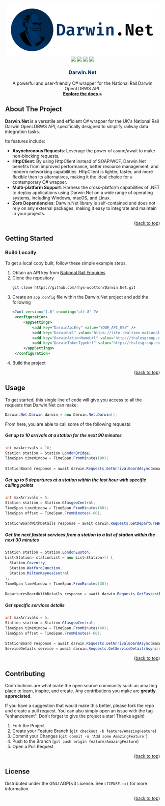 <a name="readme-top"></a>

<br />
<div align="center">
  <img src=".gitassets/Long Logo.svg" alt="Logo" width="500">
  <div align="center">
    <a href="https://github.com/rhys-wootton/Darwin.Net/blob/master/LICENSE.txt"><img src="https://img.shields.io/github/license/rhys-wootton/Darwin.Net?style=flat-square"></img></a>
    <a href="https://github.com/rhys-wootton/Darwin.Net/issues"><img src="https://img.shields.io/github/issues-raw/rhys-wootton/Darwin.Net?style=flat-square"></img></a>
    <a href="https://dotnet.microsoft.com/"><img src="https://img.shields.io/badge/-Powered%20by%20.NET-%23512bd4?style=flat-square"></img></a>
    <a href="https://www.linkedin.com/in/rhyswootton2212/"><img src="https://img.shields.io/badge/-Connect%20with%20me!-0077b5?style=flat-square&logo=LinkedIn"></img></a>
  </div>

  <h3 align="center" style="color: #003366">Darwin.Net</h3>

  <p align="center">
    A powerful and user-friendly C# wrapper for the National Rail Darwin OpenLDBWS API.
    <br />
    <a href="https://rhys-wootton.github.io/Darwin.Net/"><strong>Explore the docs »</strong></a>
  </p>
</div>

<!-- ABOUT THE PROJECT -->
## About The Project

**Darwin.Net** is a versatile and efficient C# wrapper for the UK's National Rail Darwin OpenLDBWS API, specifically designed to simplify railway data integration tasks. 

Its features include:

- **Asynchronous Requests**: Leverage the power of async/await to make non-blocking requests.
- **HttpClient**: By using HttpClient instead of SOAP/WCF, Darwin.Net benefits from improved performance, better resource management, and modern networking capabilities. HttpClient is lighter, faster, and more flexible than its alternatives, making it the ideal choice for a contemporary C# wrapper.
- **Multi-platform Support**: Harness the cross-platform capabilities of .NET to deploy applications using Darwin.Net on a wide range of operating systems, including Windows, macOS, and Linux.
- **Zero Dependencies**: Darwin.Net library is self-contained and does not rely on any external packages, making it easy to integrate and maintain in your projects.

<p align="right">(<a href="#readme-top">back to top</a>)</p>


<!-- GETTING STARTED -->
## Getting Started

### Build Locally

To get a local copy built, follow these simple example steps.

1. Obtain an API key from [National Rail Enquiries](http://realtime.nationalrail.co.uk/OpenLDBWSRegistration/)
2. Clone the repository
   ```sh
   git clone https://github.com/rhys-wootton/Darwin.Net.git
   ```
3. Create an `app.config` file within the Darwin.Net project and add the following
   ```xml
   <?xml version="1.0" encoding="utf-8" ?>
    <configuration>
        <appSettings>
            <add key="DarwinApiKey" value="YOUR_API_KEY" />
            <add key="DarwinUrl" value="https://lite.realtime.nationalrail.co.uk/OpenLDBWS/ldb12.asmx"/>
            <add key="DarwinActionNameUrl" value="http://thalesgroup.com/RTTI/2021-11-01/ldb/"/>
            <add key="DarwinTokenTypeUrl" value="http://thalesgroup.com/RTTI/2013-11-28/Token/types"/>
        </appSettings>
    </configuration>
   ```
4. Build  the project
<p align="right">(<a href="#readme-top">back to top</a>)</p>

<!-- USAGE EXAMPLES -->
## Usage

To get started, this single line of code will give you access to all the requests that Darwin.Net can make:

```csharp
Darwin.Net.Darwin darwin = new Darwin.Net.Darwin();
```

From here, you are able to call some of the following requests:

##### Get up to 10 arrivals at a station for the next 90 minutes
```csharp
int maxArrivals = 10;
Station station = Station.LondonBridge;
TimeSpan timeWindow = TimeSpan.FromMinutes(90);

StationBoard response = await darwin.Requests.GetArrivalBoardAsync(maxArrivals, station, timeWindow);
```

##### Get up to 5 departures at a station within the last hour with specific calling points
```csharp
int maxArrivals = 5;
Station station = Station.GlasgowCentral;
TimeSpan timeWindow = TimeSpan.FromMinutes(60);
TimeSpan offset = TimeSpan.FromMinutes(-60);

StationBoardWithDetails response = await darwin.Requests.GetDepartureBoardWithDetailsAsync(maxArrivals, station, timeWindow, timeOffset: offset);
```

##### Get the next fastest services from a station to a list of station within the next 30 minutes
```csharp
Station station = Station.LondonEuston;
List<Station> stationList = new List<Station>() {
  Station.Coventry,
  Station.WatfordJunction,
  Station.MiltonKeynesCentral
};
TimeSpan timeWindow = TimeSpan.FromMinutes(30);

DeparturesBoardWithDetails response = await darwin.Requests.GetFastestDeparturesWithDetailsAsync(station, stationList, timeWindow);
```

##### Get specific services details
```csharp
int maxArrivals = 5;
Station station = Station.GlasgowCentral;
TimeSpan timeWindow = TimeSpan.FromMinutes(60);
TimeSpan offset = TimeSpan.FromMinutes(-60);

StationBoard response = await darwin.Requests.GetArrivalBoardAsync(maxArrivals, station, timeWindow, timeOffset: offset);
ServiceDetails service = await darwin.Requests.GetServiceDetailsAsync(response.TrainServices[0].RetailServiceId);
```

<p align="right">(<a href="#readme-top">back to top</a>)</p>

<!-- CONTRIBUTING -->
## Contributing

Contributions are what make the open source community such an amazing place to learn, inspire, and create. Any contributions you make are **greatly appreciated**.

If you have a suggestion that would make this better, please fork the repo and create a pull request. You can also simply open an issue with the tag "enhancement".
Don't forget to give the project a star! Thanks again!

1. Fork the Project
2. Create your Feature Branch (`git checkout -b feature/AmazingFeature`)
3. Commit your Changes (`git commit -m 'Add some AmazingFeature'`)
4. Push to the Branch (`git push origin feature/AmazingFeature`)
5. Open a Pull Request

<p align="right">(<a href="#readme-top">back to top</a>)</p>



<!-- LICENSE -->
## License

Distributed under the GNU AGPLv3 License. See `LICENSE.txt` for more information.

<p align="right">(<a href="#readme-top">back to top</a>)</p>
